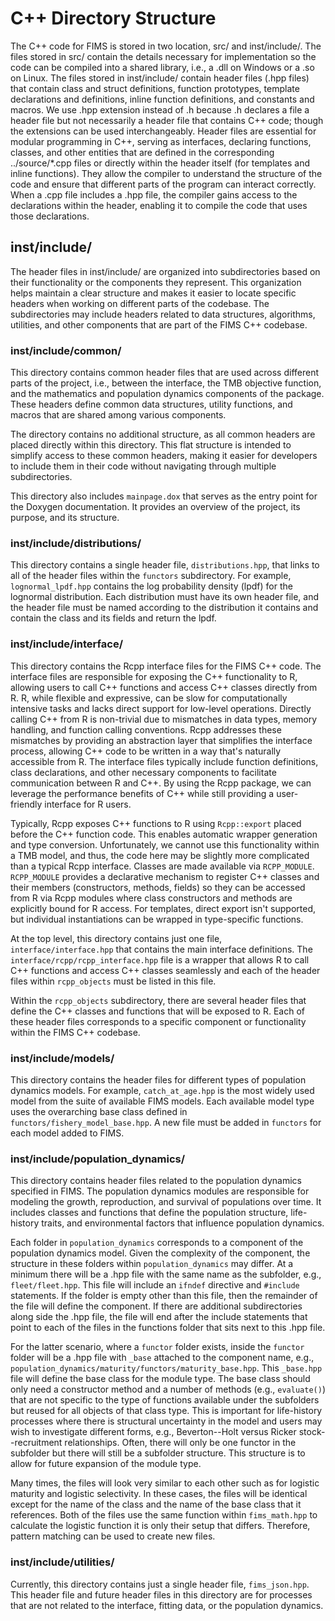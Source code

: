 # C++ Directory Structure

The C++ code for FIMS is stored in two location, src/ and inst/include/. The files stored in src/ contain the details necessary for implementation so the code can be compiled into a shared library, i.e., a .dll on Windows or a .so on Linux. The files stored in inst/include/ contain header files (.hpp files) that contain class and struct definitions, function prototypes, template declarations and definitions, inline function definitions, and constants and macros. We use .hpp extension instead of .h because .h declares a file a header file but not necessarily a header file that contains C++ code; though the extensions can be used interchangeably. Header files are essential for modular programming in C++, serving as interfaces, declaring functions, classes, and other entities that are defined in the corresponding ../source/*.cpp files or directly within the header itself (for templates and inline functions). They allow the compiler to understand the structure of the code and ensure that different parts of the program can interact correctly. When a .cpp file includes a .hpp file, the compiler gains access to the declarations within the header, enabling it to compile the code that uses those declarations.

## inst/include/

The header files in inst/include/ are organized into subdirectories based on their functionality or the components they represent. This organization helps maintain a clear structure and makes it easier to locate specific headers when working on different parts of the codebase. The subdirectories may include headers related to data structures, algorithms, utilities, and other components that are part of the FIMS C++ codebase.

### inst/include/common/

This directory contains common header files that are used across different parts of the project, i.e., between the interface, the TMB objective function, and the mathematics and population dynamics components of the package. These headers define common data structures, utility functions, and macros that are shared among various components.

The directory contains no additional structure, as all common headers are placed directly within this directory. This flat structure is intended to simplify access to these common headers, making it easier for developers to include them in their code without navigating through multiple subdirectories.

This directory also includes `mainpage.dox` that serves as the entry point for the Doxygen documentation. It provides an overview of the project, its purpose, and its structure.

### inst/include/distributions/

This directory contains a single header file, `distributions.hpp`, that links to all of the header files within the `functors` subdirectory. For example, `lognormal_lpdf.hpp` contains the log probability density (lpdf) for the lognormal distribution. Each distribution must have its own header file, and the header file must be named according to the distribution it contains and contain the class and its fields and return the lpdf.

### inst/include/interface/

This directory contains the Rcpp interface files for the FIMS C++ code. The interface files are responsible for exposing the C++ functionality to R, allowing users to call C++ functions and access C++ classes directly from R. R, while flexible and expressive, can be slow for computationally intensive tasks and lacks direct support for low-level operations. Directly calling C++ from R is non-trivial due to mismatches in data types, memory handling, and function calling conventions. Rcpp addresses these mismatches by providing an abstraction layer that simplifies the interface process, allowing C++ code to be written in a way that's naturally accessible from R. The interface files typically include function definitions, class declarations, and other necessary components to facilitate communication between R and C++. By using the Rcpp package, we can leverage the performance benefits of C++ while still providing a user-friendly interface for R users.

Typically, Rcpp exposes C++ functions to R using `Rcpp::export` placed before the C++ function code. This enables automatic wrapper generation and type conversion. Unfortunately, we cannot use this functionality within a TMB model, and thus, the code here may be slightly more complicated than a typical Rcpp interface. Classes are made available via `RCPP_MODULE`. `RCPP_MODULE` provides a declarative mechanism to register C++ classes and their members (constructors, methods, fields) so they can be accessed from R via Rcpp modules where class constructors and methods are explicitly bound for R access. For templates, direct export isn't supported, but individual instantiations can be wrapped in type-specific functions.

At the top level, this directory contains just one file, `interface/interface.hpp` that contains the main interface definitions. The `interface/rcpp/rcpp_interface.hpp` file is a wrapper that allows R to call C++ functions and access C++ classes seamlessly and each of the header files within `rcpp_objects` must be listed in this file.

Within the `rcpp_objects` subdirectory, there are several header files that define the C++ classes and functions that will be exposed to R. Each of these header files corresponds to a specific component or functionality within the FIMS C++ codebase.

### inst/include/models/

This directory contains the header files for different types of population dynamics models. For example, `catch_at_age.hpp` is the most widely used model from the suite of available FIMS models. Each available model type uses the overarching base class defined in `functors/fishery_model_base.hpp`. A new file must be added in `functors` for each model added to FIMS.

### inst/include/population_dynamics/

This directory contains header files related to the population dynamics specified in FIMS. The population dynamics modules are responsible for modeling the growth, reproduction, and survival of populations over time. It includes classes and functions that define the population structure, life-history traits, and environmental factors that influence population dynamics.

Each folder in `population_dynamics` corresponds to a component of the population dynamics model. Given the complexity of the component, the structure in these folders within `population_dynamics` may differ. At a minimum there will be a .hpp file with the same name as the subfolder, e.g., `fleet/fleet.hpp`. This file will include an `ifndef` directive and `#include` statements. If the folder is empty other than this file, then the remainder of the file will define the component. If there are additional subdirectories along side the .hpp file, the file will end after the include statements that point to each of the files in the functions folder that sits next to this .hpp file.

For the latter scenario, where a `functor` folder exists, inside the `functor` folder will be a .hpp file with `_base` attached to the component name, e.g., `population_dynamics/maturity/functors/maturity_base.hpp`. This `_base.hpp` file will define the base class for the module type. The base class should only need a constructor method and a number of methods (e.g., `evaluate()`) that are not specific to the type of functions available under the subfolders but reused for all objects of that class type. This is important for life-history processes where there is structural uncertainty in the model and users may wish to investigate different forms, e.g., Beverton--Holt versus Ricker stock--recruitment relationships. Often, there will only be one functor in the subfolder but there will still be a subfolder structure. This structure is to allow for future expansion of the module type.

Many times, the files will look very similar to each other such as for logistic maturity and logistic selectivity. In these cases, the files will be identical except for the name of the class and the name of the base class that it references. Both of the files use the same function within `fims_math.hpp` to calculate the logistic function it is only their setup that differs. Therefore, pattern matching can be used to create new files.

### inst/include/utilities/

Currently, this directory contains just a single header file, `fims_json.hpp`. This header file and future header files in this directory are for processes that are not related to the interface, fitting data, or the population dynamics.
